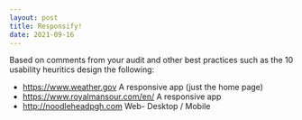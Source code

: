```yaml
---
layout: post
title: Responsify!
date: 2021-09-16
---
```


Based on comments from your audit and other best practices such as the 10 usability heuritics design the following:
* https://www.weather.gov
	A responsive app (just the home page)
* https://www.royalmansour.com/en/
	A responsive app
* http://noodleheadpgh.com
	Web- Desktop / Mobile
